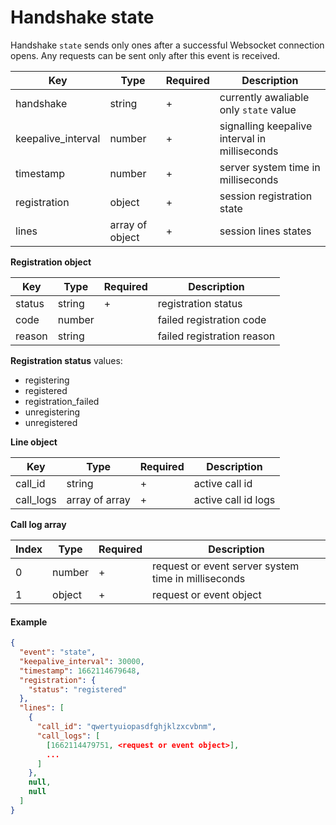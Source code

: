 # Handshake state

Handshake `state` sends only ones after a successful Websocket connection opens. Any requests can be sent only after this event is received.

| Key | Type | Required | Description |
| --- | --- | --- | --- |
| handshake | string | + | currently awaliable only `state` value |
| keepalive_interval | number | + | signalling keepalive interval in milliseconds |
| timestamp | number | + | server system time in milliseconds |
| registration | object | + | session registration state |
| lines | array of object | + | session lines states |

**Registration object**

| Key | Type | Required | Description |
| --- | --- | --- | --- |
| status | string | + | registration status |
| code | number | | failed registration code |
| reason | string | | failed registration reason |

**Registration status** values:
- registering
- registered
- registration_failed
- unregistering
- unregistered

**Line object**

| Key | Type | Required | Description |
| --- | --- | --- | --- |
| call_id | string | + | active call id |
| call_logs | array of array | + | active call id logs |

**Call log array**

| Index | Type | Required | Description |
| --- | --- | --- | --- |
| 0 | number | + | request or event server system time in milliseconds |
| 1 | object | + | request or event object |

#### Example

```json
{
  "event": "state",
  "keepalive_interval": 30000,
  "timestamp": 1662114679648,
  "registration": {
    "status": "registered"
  },
  "lines": [
    {
      "call_id": "qwertyuiopasdfghjklzxcvbnm",
      "call_logs": [
        [1662114479751, <request or event object>],
        ...
      ]
    },
    null,
    null
  ]
}
```
